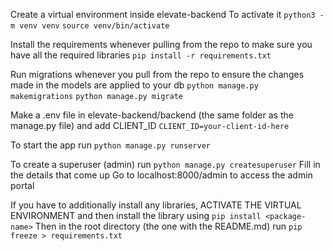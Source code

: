 Create a virtual environment inside elevate-backend
To activate it
`python3 -m venv venv`
`source venv/bin/activate`

Install the requirements whenever pulling from the repo to make sure you have all the required libraries 
`pip install -r requirements.txt`


Run migrations whenever you pull from the repo to ensure the changes made in the models are applied to your db
`python manage.py makemigrations`
`python manage.py migrate`

Make a .env file in elevate-backend/backend (the same folder as the manage.py file) and add CLIENT_ID
`CLIENT_ID=your-client-id-here`

To start the app run 
`python manage.py runserver`

To create a superuser (admin) run 
`python manage.py createsuperuser`
Fill in the details that come up
Go to localhost:8000/admin to access the admin portal

If you have to additionally install any libraries, ACTIVATE THE VIRTUAL ENVIRONMENT and then install the library using
`pip install <package-name>` 
Then in the root directory (the one with the README.md) run
`pip freeze > requirements.txt` 

